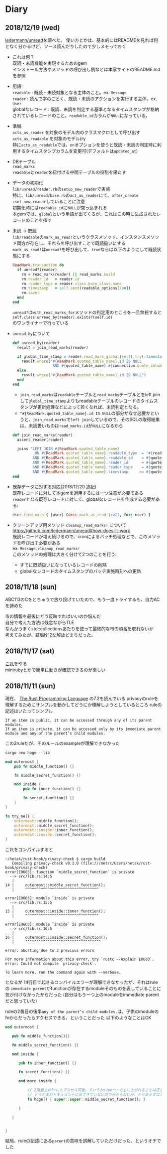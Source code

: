 # Diary

## 2018/12/19 (wed)
[ledermann/unread](https://github.com/ledermann/unread)を調べた。
使い方とかは、基本的にはREADMEを見れば何となく分かるけど、ソース読んだりしたので少しメモっておく

- これは何？  
既読・未読機能を実現するためのgem  
インストール方法やメソッドの呼び出し例などは本家サイトのREADME.mdを参照


- 用語  
`readable` : 既読・未読対象となる主体のこと。ex. `Message`  
`reader` : 読んで字のごとく、既読・未読のアクションを実行する主体。ex. `User`  
globalなレコード : 既読、未読を判定する基準となるタイムスタンプが格納されているレコードのこと。`readable_id`カラムが`NULL`になっている。

- 準備  
`acts_as_reader` を対象のモデル内のクラスマクロとして呼び出す  
`acts_as_readable` を対象のモデル(ry  
特に`acts_as_readable`では、`on`オプションを使うと既読・未読の判定時に利用するタイムスタンプカラムを変更可(デフォルトは`updated_at`)

- DBテーブル  
`read_marks`  
`readable`と`reader`を紐付ける中間テーブルの役割を果たす

- データの初期化  
`lib/unread/reader.rb`の`setup_new_reader`で実施  
特に、`lib/unread/base.rb`の`act_as_reader`にて、`after_create :set_new_reader`していることに注意  
初期化時には`readable_id`に`NULL`が突っ込まれる  
本gemでは、`global`という単語が出てくるが、これはこの時に生成されたレコードのことを指す

- 未読 -> 既読  
`lib/readable`の`mark_as_read!`というクラスメソッド、インスタンスメソッド両方が存在し、それらを呼び出すことで既読扱いにする  
`mark_as_read!`は`unread?`を呼び出して、`true`ならば以下のようにして既読状態にする  

  ```ruby
  ReadMark.transaction do
    if unread?(reader)
      rm = read_mark(reader) || read_marks.build
      rm.reader_id   = reader.id
      rm.reader_type = reader.class.base_class.name
      rm.timestamp   = self.send(readable_options[:on])
      rm.save!
    end
  end
  ```

  `unread?`は`with_read_marks_for`メソッドの判定用のところを一旦無視すると  
    `self.class.unread_by(reader).exists?(self.id)`  
  のワンライナーで行っている  

- `unread_by`について  

  ```ruby
  def unread_by(reader)
    result = join_read_marks(reader)

    if global_time_stamp = reader.read_mark_global(self).try(:timestamp)
      result.where("#{ReadMark.quoted_table_name}.id IS NULL
                    AND #{quoted_table_name}.#{connection.quote_column_name(readable_options[:on])} > ?", global_time_stamp)
    else
      result.where("#{ReadMark.quoted_table_name}.id IS NULL")
    end
  end
  ```

  - `join_read_marks`は`readable`テーブルと`read_marks`テーブルとをleft joinして`global_time_stamp`よりもreadableテーブルのレコードのタイムスタンプが更新処理などによって若くなれば、未読判定となる。    
  - `"#{ReadMark.quoted_table_name}.id IS NULL`の部分がなぜ必要かというと、`join_read_marks`で`left join`しているので、そのSQLの取得結果は、未読扱いものは`read_marks.id`が`NULL`になるから  

  ```ruby
  def join_read_marks(reader)
    assert_reader(reader)

    joins "LEFT JOIN #{ReadMark.quoted_table_name}
            ON #{ReadMark.quoted_table_name}.readable_type  = '#{readable_parent.name}'
           AND #{ReadMark.quoted_table_name}.readable_id    = #{quoted_table_name}.#{quoted_primary_key}
           AND #{ReadMark.quoted_table_name}.reader_id      = #{quote_bound_value(reader.id)}
           AND #{ReadMark.quoted_table_name}.reader_type    = #{quote_bound_value(reader.class.base_class.name)}
           AND #{ReadMark.quoted_table_name}.timestamp     >= #{quoted_table_name}.#{connection.quote_column_name(readable_options[:on])}"
  end
  ```

- 既存データに対する対応(2018/12/20 追記)   
既存レコードに対して本gemを適用するには一つ注意が必要である  
`reader`となる既存レコードに対して、globalなレコードを作成する必要がある:  

  ```ruby
  User.find_each { |user| Comic.mark_as_read!(:all, for: user) }  
  ```

- クリーンアップ用メソッド `cleanup_read_marks!` について  
https://github.com/ledermann/unread#how-does-it-work   
既読レコードが増え続けるので、cronによるバッチ処理などで、このメソッドを呼び出す必要がある  
ex. `Message.cleanup_read_marks!`    
このメソッドの処理は大きく分けて2つのことを行う:  
  - すでに既読扱いになっているレコードの削除
  - globalなレコードのタイムスタンプのバッチ実施時刻への更新


## 2018/11/18 (sun)
ABC113のCをとちゅうで放り投げていたので、もう一度トライするも、自力ACを諦めた

市の情報を最後にどう反映すればいいのか悩んだ  
自分で考えた方法は残念ながらTLE  
なんかうまくstd::collectionsあたりを使って最終的な市の順番を取れないか  
考えてみたが、結局N^2な解放どまりだった。  


## 2018/11/17 (sat)
[これ](https://github.com/ko1/rubyhackchallenge/blob/master/JA/3_practice.md)をやる  
minirubyとかで簡単に動きが確認できるのが楽しい  

## 2018/11/11 (sun)

現在、
[The Rust Programming Language](https://doc.rust-lang.org/book/2018-edition/ch07-02-controlling-visibility-with-pub.html)
の7.2を読んでいる
privacyのruleを理解するためにサンプルを動かしてどうにか理解しようとしているところ
ruleの記述はいたってシンプル

```
If an item is public, it can be accessed through any of its parent modules.
If an item is private, it can be accessed only by its immediate parent module and any of the parent’s child modules.
```
この2ruleだが、そのルールのexampleが理解できなかった

```rust
cargo new hoge --lib

mod outermost {
    pub fn middle_function() {}

    fn middle_secret_function() {}

    mod inside {
        pub fn inner_function() {}

        fn secret_function() {}
    }
}

fn try_me() {
    outermost::middle_function();
    outermost::middle_secret_function();
    outermost::inside::inner_function();
    outermost::inside::secret_function();
}
```

これをコンパイルすると

```
~/hetak/rust-book/privacy-check $ cargo build
   Compiling privacy-check v0.1.0 (file:///mnt/c/Users/hetak/rust-book/privacy-check)
error[E0603]: function `middle_secret_function` is private
  --> src/lib.rs:14:5
   |
14 |     outermost::middle_secret_function();
   |     ^^^^^^^^^^^^^^^^^^^^^^^^^^^^^^^^^

error[E0603]: module `inside` is private
  --> src/lib.rs:15:5
   |
15 |     outermost::inside::inner_function();
   |     ^^^^^^^^^^^^^^^^^^^^^^^^^^^^^^^^^

error[E0603]: module `inside` is private
  --> src/lib.rs:16:5
   |
16 |     outermost::inside::secret_function();
   |     ^^^^^^^^^^^^^^^^^^^^^^^^^^^^^^^^^^

error: aborting due to 3 previous errors

For more information about this error, try `rustc --explain E0603`.
error: Could not compile `privacy-check`.

To learn more, run the command again with --verbose.
```

となるが
14行目で起きるコンパイルエラーが理解できなかったが、それはruleの
`immediate parent`がfunctionが存在するmoduleそのものを表していることに気が付けなかったからだった
(自分はもう一つ上のmoduleをimmediate parentだと思っていた)

ruleの2番目の後半`any of the parent’s child modules.`は、子供のmoduleのfnからだったらアクセスできる、ということだった
以下のようなことはOK

```rust
mod outermost {

   pub fn middle_function(){}

   fn middle_secret_function() {}

   mod inside {

      pub fn inner_function() {}

      fn secret_function() {}

      mod more_inside {

          // 2階層上のfnにもアクセス可能。ていうかsuper::で上に上がれることは正しいのか
          // どうかまだドキュメントに出てきていないので分からないが、とりあえずコンパイルは通った
          fn hoge() { super::super::middle_secret_function(); }

      }

   }


}
```

結局、ruleの記述にある`parent`の意味を誤解していただけだった、というオチでした
